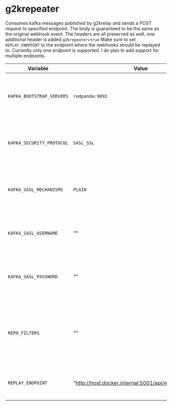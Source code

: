 # g2krepeater

Consumes kafka messages published by g2krelay and sends a POST request to specified endpoint.
The body is guaranteed to be the same as the original webhook event.
The headers are all preserved as well, one additional header is added
`g2krepeater=true`
Make sure to set `REPLAY_ENDPOINT` to the endpoint where the webhooks should be replayed to.
Currently only one endpoint is supported. I do plan to add support for multiple endpoints.

| **Variable**              | **Value**                             | **Description**                 | **Required** |
|---------------------------|---------------------------------------|---------------------------------|--------------|
| `KAFKA_BOOTSTRAP_SERVERS` | `redpanda:9092`                                | The Kafka cluster's bootstrap servers used to establish initial connection.                        | Yes          |
| `KAFKA_SECURITY_PROTOCOL` | `SASL_SSL`                                     | The security protocol for Kafka connections (e.g., SASL_SSL, PLAINTEXT).                           | No          |
| `KAFKA_SASL_MECHANISMS`   | `PLAIN`                                        | The SASL mechanism to use for authentication (e.g., PLAIN, SCRAM-SHA-256).                          | No          |
| `KAFKA_SASL_USERNAME`     | ""                                           | The username for SASL authentication with the Kafka cluster.                                       | No          |
| `KAFKA_SASL_PASSWORD`     | ""                                         | The password for SASL authentication with the Kafka cluster. **_Keep this value secure!_**          | No          |
| `REPO_FILTERS`            | ""                                         | List of comma separated repositories to process the events for. If empty or not specified will process all.  (e.g `org/repo`)        |
| `REPLAY_ENDPOINT`     | "<http://host.docker.internal:5001/api/webhooks/github>"                                         | Comma separated endpoints to replay the webhooks to.          | Yes          |
